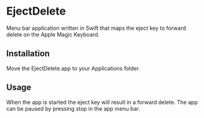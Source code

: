 # EjectDelete
Menu bar application written in Swift that maps the eject key to forward delete on the Apple Magic Keyboard.

## Installation
Move the EjectDelete.app to your Applications folder.

## Usage
When the app is started the eject key will result in a forward delete. The app can be paused by pressing stop in the app menu bar.